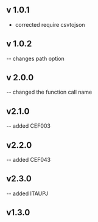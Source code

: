 ## v 1.0.1
- corrected require csvtojson

## v 1.0.2
-- changes path option

## v 2.0.0
-- changed the function call name

## v2.1.0
-- added CEF003
## v2.2.0
-- added CEF043
## v2.3.0
-- added ITAUPJ


## v1.3.0
